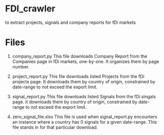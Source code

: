 # FDI_crawler
to extract projects, signals and company reports for fDi markets

Files
=====
1) company_report.py
This file downloads Company Report from the Companies page in fDi markets, one-by-one. It organizes them by page number.

2) project_report.py
This file downloads listed Projects from the fDi projects page. It downloads them by country of origin, constrained by
date-range to not exceed the export limit.

3) signal_report.py
This file downloads listed Signals from the fDi singals page. it downloads them by country of origin, constrained by date-range
to not exceed the export limit.

4) zero_signal_file.xlsx
This file is used when signal_report.py encounters an instance where a country has 0 signals for a given date-range. This file
stands in for that particular download.

